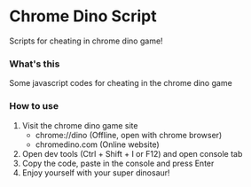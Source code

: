 # Chrome Dino Script
Scripts for cheating in chrome dino game! 
### What's this
Some javascript codes for cheating in the chrome dino game
### How to use
1. Visit the chrome dino game site
    - chrome://dino (Offline, open with chrome browser)
    - chromedino.com (Online website)
2. Open dev tools (Ctrl + Shift + I or F12) and open console tab
3. Copy the code, paste in the console and press Enter
4. Enjoy yourself with your super dinosaur! 
